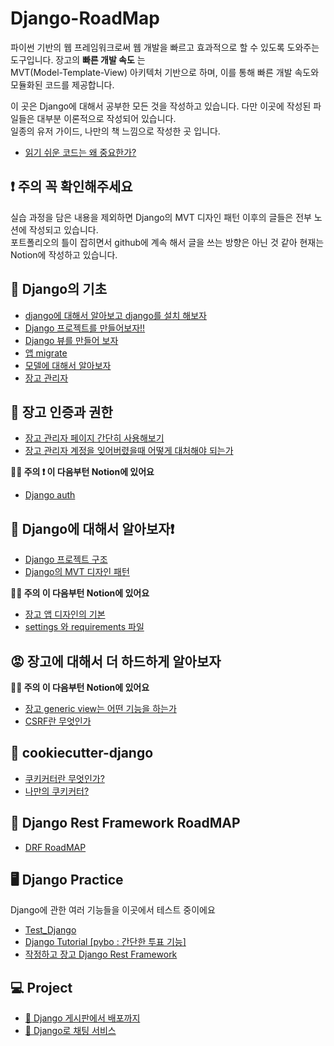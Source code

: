 # Django-RoadMap

파이썬 기반의 웹 프레임워크로써 웹 개발을 빠르고 효과적으로 할 수 있도록 도와주는 도구입니다. 장고의 **빠른 개발 속도** 는  
MVT(Model-Template-View) 아키텍처 기반으로 하며, 이를 통해 빠른 개발 속도와 모듈화된 코드를 제공합니다.

이 곳은 Django에 대해서 공부한 모든 것을 작성하고 있습니다. 다만 이곳에 작성된 파일들은 대부분 이론적으로 작성되어 있습니다.  
일종의 유저 가이드, 나만의 책 느낌으로 작성한 곳 입니다.

- <a href="https://www.notion.so/yuchan-log/e3f7f43ba8d34a498ae94d4cebb4794c?pvs=4#d395051f3d4a42a082704b4e7eaff65d">읽기 쉬운 코드는 왜 중요한가?</a>

## ❗️ 주의 꼭 확인해주세요

실습 과정을 담은 내용을 제외하면 Django의 MVT 디자인 패턴 이후의 글들은 전부 노션에 작성되고 있습니다.  
포트폴리오의 틀이 잡히면서 github에 계속 해서 글을 쓰는 방향은 아닌 것 같아 현재는 Notion에 작성하고 있습니다.

## 🌱 Django의 기초

- <a href="https://github.com/ohyuchan123/Django-RoadMap/blob/master/%EC%9E%A5%EA%B3%A0%EC%9D%98%20%EA%B8%B0%EC%B4%88/django%20%EC%84%A4%EC%B9%98%20%EB%B0%8F%20%EC%86%8C%EA%B0%9C.md#-%EB%93%A4%EC%96%B4%EA%B0%80%EB%8A%94-%EB%A7%90">django에 대해서 알아보고 django를 설치 해보자</a>
- <a href="https://github.com/ohyuchan123/Django-RoadMap/blob/master/%EC%9E%A5%EA%B3%A0%EC%9D%98%20%EA%B8%B0%EC%B4%88/django%20%ED%94%84%EB%A1%9C%EC%A0%9D%ED%8A%B8%EB%A5%BC%20%EB%A7%8C%EB%93%A4%EC%96%B4%EB%B3%B4%EC%9E%90.md#-%ED%94%84%EB%A1%9C%EC%A0%9D%ED%8A%B8-%EC%83%9D%EC%84%B1-%ED%95%B4%EB%B3%B4%EA%B8%B0">Django 프로젝트를 만들어보자!!</a>
- <a href="https://github.com/ohyuchan123/Django-RoadMap/blob/master/%EC%9E%A5%EA%B3%A0%EC%9D%98%20%EA%B8%B0%EC%B4%88/%EC%B2%AB%20%EB%B7%B0%20%EB%A7%8C%EB%93%A4%EA%B8%B0.md#-%EC%B2%AB-%EB%B7%B0-%EB%A7%8C%EB%93%A4%EC%96%B4-%EB%B3%B4%EC%9E%90">Django 뷰를 만들어 보자</a>
- <a href="https://github.com/ohyuchan123/Django-RoadMap/blob/master/%EC%9E%A5%EA%B3%A0%EC%9D%98%20%EA%B8%B0%EC%B4%88/%EC%95%B1%20migrate.md#-%EC%9E%A5%EA%B3%A0-%EC%95%B1-migrate">앱 migrate</a>
- <a href="https://github.com/ohyuchan123/Django-RoadMap/blob/master/%EC%9E%A5%EA%B3%A0%EC%9D%98%20%EA%B8%B0%EC%B4%88/%EB%8D%B0%EC%9D%B4%ED%84%B0%EC%9D%98%20%EA%B8%B0%EC%B4%88%20%EB%AA%A8%EB%8D%B8.md#-%EC%9E%A5%EA%B3%A0-%EB%AA%A8%EB%8D%B8%EC%9D%B4-%EB%AD%90%EC%9E%84-">모델에 대해서 알아보자</a>
- <a href="https://github.com/ohyuchan123/Django-RoadMap/blob/master/%EC%9E%A5%EA%B3%A0%EC%9D%98%20%EA%B8%B0%EC%B4%88/%EC%9E%A5%EA%B3%A0%20%EA%B4%80%EB%A6%AC%EC%9E%90.md#-%EC%9E%A5%EA%B3%A0-%EA%B4%80%EB%A6%AC%EC%9E%90">장고 관리자</a>

## 📲 장고 인증과 권한

- <a href="https://github.com/ohyuchan123/Django-RoadMap/blob/master/%EC%9E%A5%EA%B3%A0%EC%9D%98%20%EC%9D%B8%EC%A6%9D%EA%B3%BC%20%EA%B6%8C%ED%95%9C/%EC%9E%A5%EA%B3%A0%20%EA%B4%80%EB%A6%AC%EC%9E%90%20%ED%8E%98%EC%9D%B4%EC%A7%80%20%EA%B0%84%EB%8B%A8%ED%9E%88%20%EC%82%AC%EC%9A%A9%ED%95%B4%EB%B3%B4%EA%B8%B0.md#1-%EC%84%9C%EB%A1%A0">장고 관리자 페이지 간단히 사용해보기</a>
- <a href="https://github.com/ohyuchan123/Django-RoadMap/blob/master/%EC%9E%A5%EA%B3%A0%EC%9D%98%20%EC%9D%B8%EC%A6%9D%EA%B3%BC%20%EA%B6%8C%ED%95%9C/%EC%9E%A5%EA%B3%A0%20%EA%B4%80%EB%A6%AC%EC%9E%90%20%EA%B3%84%EC%A0%95%EC%9D%84%20%EC%9E%8A%EC%96%B4%EB%B2%84%EB%A0%B8%EC%9D%84%EB%95%8C%20%EC%96%B4%EB%96%BB%EA%B2%8C%20%EB%8C%80%EC%B2%98%ED%95%B4%EC%95%BC%20%EB%90%98%EB%8A%94%EA%B0%80.md#1-%EC%84%9C%EB%A1%A0">장고 관리자 계정을 잊어버렸을때 어떻게 대처해야 되는가</a>

**🙆🏻 주의 ❗️ 이 다음부턴 Notion에 있어요**
- <a href="">Django auth</a>

## 🔦 Django에 대해서 알아보자❗️

- <a href="https://github.com/ohyuchan123/Django-RoadMap/blob/master/%EC%9E%A5%EA%B3%A0%EC%97%90%20%EB%8C%80%ED%95%B4%EC%84%9C%20%EC%95%8C%EC%95%84%EB%B3%B4%EC%9E%90!/Django%20%ED%94%84%EB%A1%9C%EC%A0%9D%ED%8A%B8%20%EA%B5%AC%EC%A1%B0.md#1-%EC%84%9C%EB%A1%A0">Django 프로젝트 구조</a>
- <a href="https://github.com/ohyuchan123/Django-RoadMap/blob/master/%EC%9E%A5%EA%B3%A0%EC%97%90%20%EB%8C%80%ED%95%B4%EC%84%9C%20%EC%95%8C%EC%95%84%EB%B3%B4%EC%9E%90!/%EC%9E%A5%EA%B3%A0%20MVT%20%ED%8C%A8%ED%84%B4.md#-django%EC%9D%98-mvt-%ED%8C%A8%ED%84%B4%EC%97%90-%EB%8C%80%ED%95%B4%EC%84%9C-%EC%95%8C%EC%95%84%EB%B3%B4%EC%9E%90">Django의 MVT 디자인 패턴</a>

**🙆🏻 주의 이 다음부턴 Notion에 있어요**

- <a href="https://www.notion.so/yuchan-log/376c7ea9dce34395b37ff9a040351605?pvs=4#3b03c2e70557489ab9885c5b74b3e813">장고 앱 디자인의 기본</a>
- <a href="https://www.notion.so/yuchan-log/settings-requirements-a9de3ba743dd4c0aaaec1021e83e3e09?pvs=4#aeba3580416b47938cb0bf24ad0233f8">settings 와 requirements 파일</a>

## 😡 장고에 대해서 더 하드하게 알아보자

**🙆🏻 주의 이 다음부턴 Notion에 있어요**
- <a href="https://www.notion.so/yuchan-log/generic-view-066bc67f299845d8a30a33c3f4e460e7?pvs=4#d1f82262bf95499aa702f5fba60a3c65">장고 generic view는 어떤 기능을 하는가</a>
- <a href="https://www.notion.so/yuchan-log/CSRF-3cce271c73054e0380d6707aba6cd7d0?pvs=4#b5d52eb3b5944e15989a9df37c0f1fbc">CSRF란 무엇인가</a>

## 🍪 cookiecutter-django

- <a href="https://www.notion.so/yuchan-log/4054c8a61f4f4dd2a58b8591fb1a713e?pvs=4#175aaab9ed26461d90e66862ab0a9117">쿠키커터란 무엇인가?</a>
- <a href="">나만의 쿠키커터?</a>

## 📡 Django Rest Framework RoadMAP

- <a href="https://github.com/ohyuchan123/Django-RoadMap/tree/master/Django%20Rest%20Framework#1-django-rest-framework%EB%9E%80">DRF RoadMAP</a>

## 🖥️ Django Practice
Django에 관한 여러 기능들을 이곳에서 테스트 중이에요
- <a href="https://github.com/ohyuchan123/Django-RoadMap/tree/master/Django%20Practice/Test_django">Test_Django</a>
- <a href="https://github.com/ohyuchan123/Django-RoadMap/tree/master/Django%20Tutorial/pybo">Django Tutorial [pybo : 간단한 투표 기능]</a>
- <a href="">작정하고 장고 Django Rest Framework</a>

## 💻 Project

- <a href="https://github.com/ohyuchan123/Django-distribute">💬 Django 게시판에서 배포까지</a>
- <a href="https://github.com/Go-Socket-Project/Go-socket-BE">💬  Django로 채팅 서비스</a>
